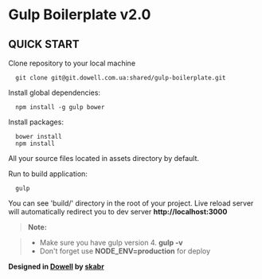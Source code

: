 # **Gulp Boilerplate v2.0**

## **QUICK START**

Clone repository to your local machine

      git clone git@git.dowell.com.ua:shared/gulp-boilerplate.git

Install global dependencies:

      npm install -g gulp bower

Install packages:

      bower install
      npm install

All your source files located in assets directory by default.

Run to build application:

      gulp

You can see 'build/' directory in the root of your project. Live reload server will automatically redirect you to dev server **http://localhost:3000**

>  **Note:**

> * Make sure you have gulp version 4. **gulp -v**
> * Don't forget use **NODE_ENV=production** for deploy

**Designed in [Dowell](http:dowell.com.ua "Dowell") by [skabr](https://github.com/skabrock)**